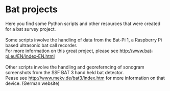 # Bat projects

Here you find some Python scripts and other resources that were created for a bat survey project.<br>
<br>
Some scripts involve the handling of data from the Bat-Pi 1, a Raspberry Pi based ultrasonic bat call recorder.<br>
For more information on this great project, please see http://www.bat-pi.eu/EN/index-EN.html<br>
<br>
Other scripts involve the handling and georeferncing of sonogram screenshots from the SSF BAT 3 hand held bat detector.<br>
Pease see http://www.mekv.de/bat3/index.htm for more information on that device. (German website)<br>

